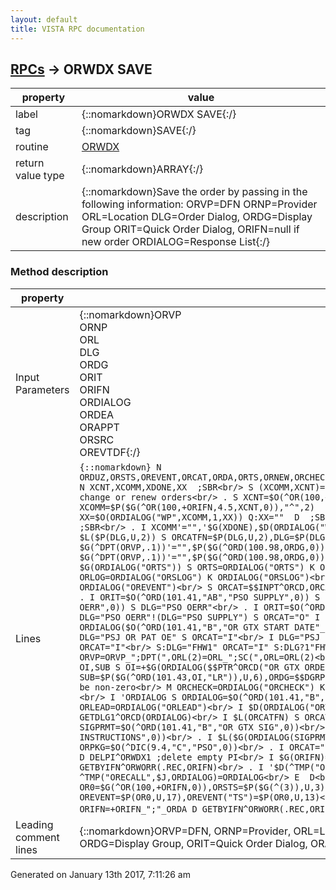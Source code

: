 ```yaml
---
layout: default
title: VISTA RPC documentation
---
```




## [RPCs](TableOfContent.md) &#8594; ORWDX SAVE 

 property | value 
--- | --- 
 label | {::nomarkdown}ORWDX SAVE{:/}
 tag | {::nomarkdown}SAVE{:/}
 routine | [ORWDX](http://code.osehra.org/dox/Routine_ORWDX_source.html)
 return value type | {::nomarkdown}ARRAY{:/}
 description | {::nomarkdown}Save the order by passing in the following information:        ORVP=DFN        ORNP=Provider        ORL=Location        DLG=Order Dialog,        ORDG=Display Group        ORIT=Quick Order Dialog,        ORIFN=null if new order        ORDIALOG=Response List{:/}


### Method description

 property | value 
 --- | --- 
 Input Parameters | {::nomarkdown}ORVP<br/>ORNP<br/>ORL<br/>DLG<br/>ORDG<br/>ORIT<br/>ORIFN<br/>ORDIALOG<br/>ORDEA<br/>ORAPPT<br/>ORSRC<br/>OREVTDF{:/}
 Lines | ```{::nomarkdown} N ORDUZ,ORSTS,OREVENT,ORCAT,ORDA,ORTS,ORNEW,ORCHECK,ORLOG,ORLEAD,ORTRAIL,ORPKG,ORWP94,ORCATFN,OREVTYPE,ONPASS<br/> N XCNT,XCOMM,XDONE,XX  ;SBR<br/> S (XCOMM,XCNT)=""  ;SBR<br/> I $G(ORIFN)'="" D  ;SBR problem only occurs on change or renew orders<br/> . S XCNT=$O(^OR(100,+ORIFN,4.5,"ID","COMMENT",XCNT))  ;SBR<br/> . I XCNT'="" S XCOMM=$P($G(^OR(100,+ORIFN,4.5,XCNT,0)),"^",2)  ;SBR<br/> . I XCOMM'="" S XDONE=0,XX="" F  S XX=$O(ORDIALOG("WP",XCOMM,1,XX)) Q:XX=""  D  ;SBR<br/> . . I ORDIALOG("WP",XCOMM,1,XX,0)'="" S XDONE=1 Q  ;SBR<br/> . I XCOMM'="",'$G(XDONE),$D(ORDIALOG("WP",XCOMM)) K ORDIALOG("WP",XCOMM)  ;SBR<br/> S ORCATFN="" I $L($P(DLG,U,2)) S ORCATFN=$P(DLG,U,2),DLG=$P(DLG,U,1)<br/> I $G(^DPT(ORVP,.1))'="",$P($G(^ORD(100.98,ORDG,0)),U)="CLINIC MEDICATIONS" K ORDIALOG("ORTS")<br/> I $G(^DPT(ORVP,.1))'="",$P($G(^ORD(100.98,ORDG,0)),U)="CLINIC INFUSIONS" K ORDIALOG("ORTS")<br/> I $G(ORDIALOG("ORTS")) S ORTS=ORDIALOG("ORTS") K ORDIALOG("ORTS")<br/> I $G(ORDIALOG("ORSLOG")) S ORLOG=ORDIALOG("ORSLOG") K ORDIALOG("ORSLOG")<br/> I $D(ORDIALOG("OREVENT")) S OREVENT=ORDIALOG("OREVENT") K ORDIALOG("OREVENT")<br/> S ORCAT=$$INPT^ORCD,ORCAT=$S(ORCAT=1:"I",1:"O")<br/> I DLG="PS MEDS" S ORWP94=1 D<br/> . I ORIT=$O(^ORD(101.41,"AB","PSO SUPPLY",0)) S DLG="PSO SUPPLY"<br/> . I ORIT=$O(^ORD(101.41,"AB","PSO OERR",0)) S DLG="PSO OERR"<br/> . I ORIT=$O(^ORD(101.41,"AB","PSJ OR PAT OE",0)) S DLG="PSJ OR PAT OE"<br/> I DLG="PSO OERR"!(DLG="PSO SUPPLY") S ORCAT="O" I $G(OREVENT("EFFECTIVE")) D<br/> . S ORDIALOG($O(^ORD(101.41,"B","OR GTX START DATE"_$S($G(ORWP94):"/TIME",1:""),0)),1)=OREVENT("EFFECTIVE")<br/> I DLG="PSJ OR PAT OE" S ORCAT="I"<br/> I DLG="PSJ OR CLINIC OE" S ORCAT="I"<br/> I DLG="CLINIC OR PAT FLUID OE" S ORCAT="I"<br/> S:DLG="FHW1" ORCAT="I" S:DLG?1"FHW "2.7U1" MEAL" ORCAT="O"<br/> S ORVP=ORVP_";DPT(",ORL(2)=ORL_";SC(",ORL=ORL(2)<br/> I ORDG=$O(^ORD(100.98,"B","LAB",0)) D  ;use section<br/> . N OI,SUB S OI=+$G(ORDIALOG($$PTR^ORCD("OR GTX ORDERABLE ITEM"),1))<br/> . S SUB=$P($G(^ORD(101.43,OI,"LR")),U,6),ORDG=$$DGRP^ORMLR(SUB)<br/> K:'ORDG ORDG K:'ORIT ORIT ; Dgrp & Quick must be non-zero<br/> M ORCHECK=ORDIALOG("ORCHECK") K ORDIALOG("ORCHECK")<br/> S ORDIALOG=$O(^ORD(101.41,"AB",DLG,0))<br/> I 'ORDIALOG S ORDIALOG=$O(^ORD(101.41,"B",DLG,0))<br/> I $D(ORDIALOG("ORLEAD")) S ORLEAD=ORDIALOG("ORLEAD")<br/> I $D(ORDIALOG("ORTRAIL")) S ORTRAIL=ORDIALOG("ORTRAIL")<br/> D GETDLG1^ORCD(ORDIALOG)<br/> I $L(ORCATFN) S ORCAT=ORCATFN<br/> I $G(ORWP94) D<br/> . N SIGPRMT S SIGPRMT=$O(^ORD(101.41,"B","OR GTX SIG",0))<br/> . N INSPRMT S INSPRMT=$O(^ORD(101.41,"B","OR GTX INSTRUCTIONS",0))<br/> . I $L($G(ORDIALOG(SIGPRMT,1))) S ORDIALOG(INSPRMT,"FORMAT")="@"<br/> . I ORCAT="O" S ORPKG=$O(^DIC(9.4,"C","PSO",0))<br/> . I ORCAT="I" S ORPKG=$O(^DIC(9.4,"C","PSJ",0))<br/> S ORSRC=$G(ORSRC)<br/> D DELPI^ORWDX1 ;delete empty PI<br/> I $G(ORIFN)="" D  ; new order<br/> . D EN^ORCSAVE<br/> . S REC="" I ORIFN D GETBYIFN^ORWORR(.REC,ORIFN)<br/> . I '$D(^TMP("ORECALL",$J,ORDIALOG)) M ^TMP("ORECALL",$J,ORDIALOG)=ORDIALOG<br/> E  D<br/> . N OR0<br/> . S OR0=$G(^OR(100,+ORIFN,0)),ORSTS=$P($G(^(3)),U,3),ORDG=$P(OR0,U,11)<br/> . I $L($P(OR0,U,17)),ORSTS=10 S OREVENT=$P(OR0,U,17),OREVENT("TS")=$P(OR0,U,13)<br/> . D XX^ORCSAVE ; edit order<br/> . S REC="" S ORIFN=+ORIFN_";"_ORDA D GETBYIFN^ORWORR(.REC,ORIFN)```{:/}
 Leading comment lines | {::nomarkdown}ORVP=DFN, ORNP=Provider, ORL=Location, DLG=Order Dialog,<br/>ORDG=Display Group, ORIT=Quick Order Dialog, ORAPPT=Appointment{:/}




 Generated on January 13th 2017, 7:11:26 am